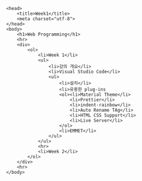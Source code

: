 <!DOCTYPE html>
    <head>
        <title>Week1</title>
        <meta charset="utf-8">
    </head>
    <body>
        <h1>Web Programming</h1>
        <hr>
        <div>
            <ol>
                <li>Week 1</li>
                <ul>
                    <li>강의 개요</li>
                    <li>Visual Studio Code</li>
                    <ul>
                        <li>설치</li>
                        <li>유용한 plug-ins
                        <ol><li>Material Theme</li>
                            <li>Prettier</li>
                            <li>indent-rainbow</li>
                            <li>Auto Rename TAg</li>
                            <li>HTML CSS Support</li>
                            <li>Live Server</li>
                        </ol>
                        <li>EMMET</li>
                    </ul>
                </ul>
                <hr>
                <li>Week 2</li>
            </ol>
        </div>
        <hr>
    </body>
</html>
